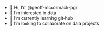 - 👋 Hi, I’m @geoff-mccormack-pgr
- 👀 I’m interested in data
- 🌱 I’m currently learning git-hub
- 💞️ I’m looking to collaborate on data projects

<!---
geoff-mccormack-pgr/geoff-mccormack-pgr is a ✨ special ✨ repository because its `README.md` (this file) appears on your GitHub profile.
You can click the Preview link to take a look at your changes.
--->
